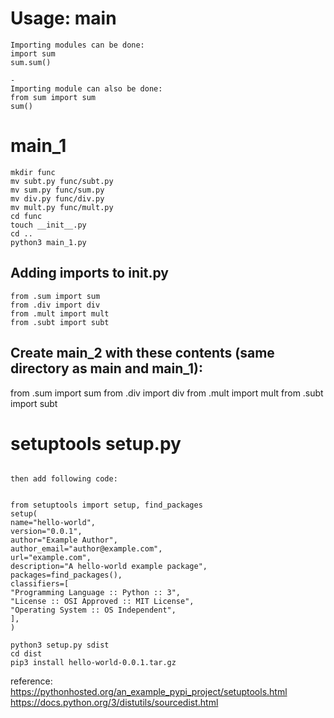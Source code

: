 # Usage: main

```
Importing modules can be done:
import sum
sum.sum()

- 
Importing module can also be done: 
from sum import sum 
sum() 
```

# main_1

```
mkdir func
mv subt.py func/subt.py
mv sum.py func/sum.py
mv div.py func/div.py
mv mult.py func/mult.py
cd func
touch __init__.py
cd ..
python3 main_1.py

```
## Adding imports to __init__.py
```
from .sum import sum
from .div import div
from .mult import mult
from .subt import subt
```


## Create main_2 with these contents (same directory as main and main_1):

from .sum import sum
from .div import div
from .mult import mult
from .subt import subt

# setuptools setup.py

```create setup.py

then add following code:


from setuptools import setup, find_packages
setup(
name="hello-world",
version="0.0.1",
author="Example Author",
author_email="author@example.com",
url="example.com",
description="A hello-world example package",
packages=find_packages(),
classifiers=[
"Programming Language :: Python :: 3",
"License :: OSI Approved :: MIT License",
"Operating System :: OS Independent",
],
)
```

```
python3 setup.py sdist
cd dist
pip3 install hello-world-0.0.1.tar.gz
```
reference: https://pythonhosted.org/an_example_pypi_project/setuptools.html<br>
https://docs.python.org/3/distutils/sourcedist.html
